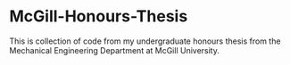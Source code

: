 # McGill-Honours-Thesis
This is collection of code from my undergraduate honours thesis from the Mechanical Engineering Department at McGill University. 
